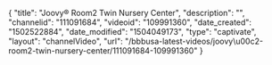 {
    "title": "Joovy&reg; Room2 Twin Nursery Center",
    "description": "",
    "channelid": "111091684",
    "videoid": "109991360",
    "date_created": "1502522884",
    "date_modified": "1504049173",
    "type": "captivate",
    "layout": "channelVideo",
    "url": "\/bbbusa-latest-videos\/joovy\u00c2-room2-twin-nursery-center\/111091684-109991360"
}